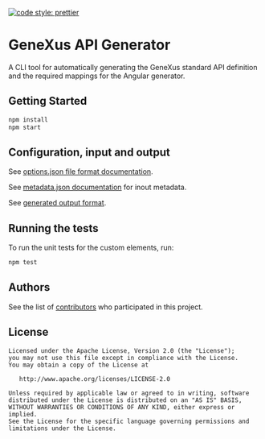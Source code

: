 [![code style: prettier](https://img.shields.io/badge/code_style-prettier-ff69b4.svg?style=flat-square)](https://github.com/prettier/prettier)

# GeneXus API Generator

A CLI tool for automatically generating the GeneXus standard API definition and the required mappings for the Angular generator.

## Getting Started

```bash
npm install
npm start
```

## Configuration, input and output

See [options.json file format documentation](doc/options-file-format.md).

See [metadata.json documentation](doc/metadata-file-format.md) for inout metadata.

See [generated output format](doc/output-format.md).

## Running the tests

To run the unit tests for the custom elements, run:

```bash
npm test
```

## Authors

See the list of [contributors](https://github.com/genexuslabs/standard-api-generator/contributors) who participated in this project.

## License

    Licensed under the Apache License, Version 2.0 (the "License");
    you may not use this file except in compliance with the License.
    You may obtain a copy of the License at

       http://www.apache.org/licenses/LICENSE-2.0

    Unless required by applicable law or agreed to in writing, software
    distributed under the License is distributed on an "AS IS" BASIS,
    WITHOUT WARRANTIES OR CONDITIONS OF ANY KIND, either express or implied.
    See the License for the specific language governing permissions and
    limitations under the License.
